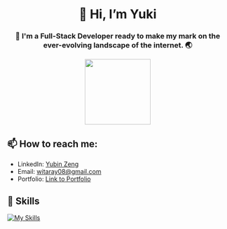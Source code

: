 <h1 align="center"> 👋 Hi, I’m Yuki </h1>
<h3 align="center"> 💞️ I'm a Full-Stack Developer ready to make my mark on the ever-evolving landscape of the internet. 🌏  </h3>

<div align="center" style="border-radius:100%;">
  <kbd><img src="https://i.postimg.cc/QtVXrP5h/IMG-8181.jpg" style="height:150px;width:150px;"></kbd>
</div>

## 📫 How to reach me:

- LinkedIn: [Yubin Zeng](https://www.linkedin.com/in/yubinzeng/)
- Email: [witaray08@gmail.com](mailto:witaray08@gmail.com)
- Portfolio: [Link to Portfolio](https://yukixx0729.github.io/portfoliov2/)

## 📝 Skills

[![My Skills](https://skillicons.dev/icons?i=git,cs,ts,dotnet,js,react,angular,py,html,css,nodejs,perl,vue,nextjs,tailwind,postgres,prisma,sass,docker,aws,bootstrap,figma,flask,github,jest,jquery,mysql,redux,supabase,vercel)](https://skillicons.dev)
